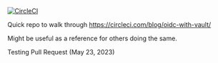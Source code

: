 [![CircleCI](https://dl.circleci.com/status-badge/img/gh/denislemire/circleci-vault-oidc/tree/master.svg?style=svg)](https://dl.circleci.com/status-badge/redirect/gh/denislemire/circleci-vault-oidc/tree/master)

Quick repo to walk through https://circleci.com/blog/oidc-with-vault/

Might be useful as a reference for others doing the same.

Testing Pull Request (May 23, 2023)
